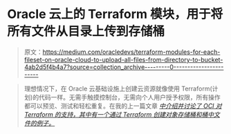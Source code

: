 # Oracle 云上的 Terraform 模块，用于将所有文件从目录上传到存储桶

> 原文：<https://medium.com/oracledevs/terraform-modules-for-each-fileset-on-oracle-cloud-to-upload-all-files-from-directory-to-bucket-4ab2d5f4b4a7?source=collection_archive---------0----------------------->

> 理想情况下，在 Oracle 云基础设施上创建云资源就像使用 Terraform(计划)的代码一样。无需手触摸控制台，无需向个人用户授予权限，所有操作都可以预览、测试和轻松重复。在我的上一篇文章 [*中介绍并讨论了 OCI 对 Terraform 的支持，其中有一个通过 Terraform 创建对象存储桶和桶中文件的例子。*](https://lucasjellema.medium.com/terraform-from-cloud-shell-for-oci-resource-creation-through-infra-as-code-59d2d8c86259)